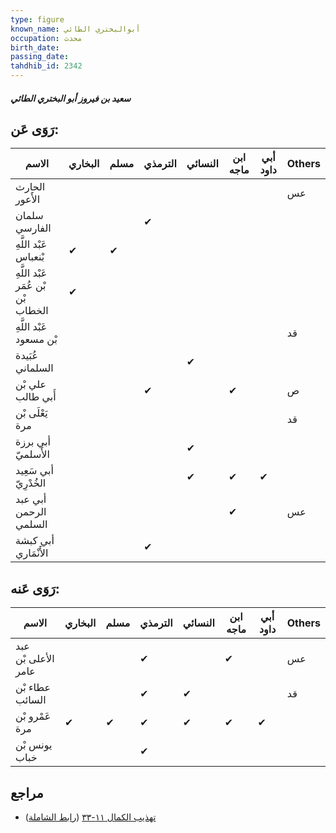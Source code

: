```yaml
---
type: figure
known_name: أبوالبختري الطائي
occupation: محدث
birth_date:
passing_date:
tahdhib_id: 2342
---
```

##### سعيد بن فيروز أبو البختري الطائي

## رَوَى عَن:
| الاسم                              | البخاري | مسلم | الترمذي | النسائي | ابن ماجه | أبي داود | Others |
| ---------------------------------- | ------- | ---- | ------- | ------- | -------- | -------- | ------ |
| الحارث الأَعور                     |         |      |         |         |          |          | عس     |
| سلمان الفارسي                      |         |      | ✔       |         |          |          |        |
| عَبْد اللَّهِ بْنعباس              | ✔       | ✔    |         |         |          |          |        |
| عَبْد اللَّهِ بْن عُمَر بْن الخطاب | ✔       |      |         |         |          |          |        |
| عَبْد اللَّهِ بْن مسعود            |         |      |         |         |          |          | قد     |
| عُبَيدة السلماني                   |         |      |         | ✔       |          |          |        |
| علي بْن أَبي طالب                  |         |      | ✔       |         | ✔        |          | ص      |
| يَعْلَى بْن مرة                    |         |      |         |         |          |          | قد     |
| أبي برزة الأَسلميّ                 |         |      |         | ✔       |          |          |        |
| أبي سَعِيد الخُدْرِيّ              |         |      |         | ✔       | ✔        | ✔        |        |
| أبي عبد الرحمن السلمي              |         |      |         |         | ✔        |          | عس     |
| أبي كبشة الأَنْمَاري               |         |      | ✔       |         |          |          |        |
## رَوَى عَنه:
| الاسم               | البخاري | مسلم | الترمذي | النسائي | ابن ماجه | أبي داود | Others |
| ------------------- | ------- | ---- | ------- | ------- | -------- | -------- | ------ |
| عبد الأعلى بْن عامر |         |      | ✔       |         | ✔        |          | عس     |
| عطاء بْن السائب     |         |      | ✔       | ✔       |          |          | قد     |
| عَمْرو بْن مرة      | ✔       | ✔    | ✔       | ✔       | ✔        | ✔        |        |
| يونس بْن خباب       |         |      | ✔       |         |          |          |        |
## مراجع
- [تهذيب الكمال ١١-٣٣](obsidian://open?vault=Tahdhib-al-Kamal&file=Figures/٢٣٤٢-سعيد%20بن%20فيروز%20أبو%20البختري%20الطائي) ([رابط الشاملة](https://shamela.ws/book/3722/5353))